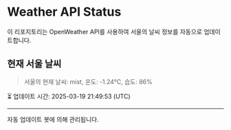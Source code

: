 
# Weather API Status

이 리포지토리는 OpenWeather API를 사용하여 서울의 날씨 정보를 자동으로 업데이트합니다.

## 현재 서울 날씨
> 서울의 현재 날씨: mist, 온도: -1.24°C, 습도: 86%

⏳ 업데이트 시간: 2025-03-19 21:49:53 (UTC)

---
자동 업데이트 봇에 의해 관리됩니다.
